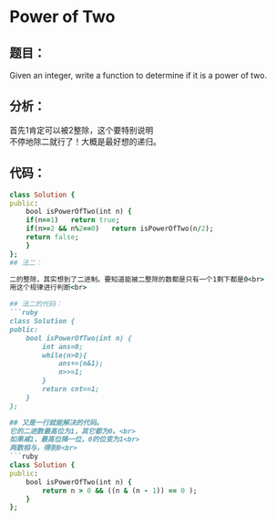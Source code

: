# Power of Two
## 题目：
Given an integer, write a function to determine if it is a power of two.
## 分析：

首先1肯定可以被2整除，这个要特别说明<br>
不停地除二就行了！大概是最好想的递归。<br>

## 代码：
```ruby
class Solution {
public:
    bool isPowerOfTwo(int n) {
    if(n==1)   return true;  
    if(n>=2 && n%2==0)   return isPowerOfTwo(n/2);  
    return false;     
    }
};
## 法二：

二的整除，其实想到了二进制。要知道能被二整除的数都是只有一个1剩下都是0<br>
用这个规律进行判断<br>

## 法二的代码：
```ruby
class Solution {
public:
    bool isPowerOfTwo(int n) {
        int ans=0;
        while(n>0){
            ans+=(n&1);
            n>>=1;
        }
        return cnt==1;
    }
};

## 又是一行就能解决的代码。
它的二进数最高位为1，其它都为0。<br>
如果减1，最高位降一位，0的位变为1<br>
两数相与，得到0<br>
```ruby
class Solution {
public:
    bool isPowerOfTwo(int n) {
        return n > 0 && ((n & (n - 1)) == 0 );  
    }
};
